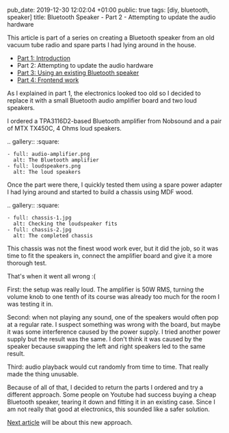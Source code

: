 pub_date: 2019-12-30 12:02:04 +01:00
public: true
tags: [diy, bluetooth, speaker]
title: Bluetooth Speaker - Part 2 - Attempting to update the audio hardware

This article is part of a series on creating a Bluetooth speaker from an old vacuum tube radio and spare parts I had lying around in the house.

- [Part 1: Introduction][part1]
- Part 2: Attempting to update the audio hardware
- [Part 3: Using an existing Bluetooth speaker][part3]
- [Part 4: Frontend work][part4]

[part1]: /2019/bluetooth-speaker-part-1-introduction
[part3]: /2020/bluetooth-speaker-part-3-using-an-existing-bluetooth-speaker
[part4]: /2020/bluetooth-speaker-part-4-frontend-work

As I explained in part 1, the electronics looked too old so I decided to replace it with a small Bluetooth audio amplifier board and two loud speakers.

I ordered a TPA3116D2-based Bluetooth amplifier from Nobsound and a pair of MTX TX450C, 4 Ohms loud speakers.

.. gallery::
    :square:

    - full: audio-amplifier.png
      alt: The Bluetooth amplifier
    - full: loudspeakers.png
      alt: The loud speakers

<!-- break -->

Once the part were there, I quickly tested them using a spare power adapter I had lying around and started to build a chassis using MDF wood.

.. gallery::
    :square:

    - full: chassis-1.jpg
      alt: Checking the loudspeaker fits
    - full: chassis-2.jpg
      alt: The completed chassis

This chassis was not the finest wood work ever, but it did the job, so it was time to fit the speakers in, connect the amplifier board and give it a more thorough test.

That's when it went all wrong :(

First: the setup was really loud. The amplifier is 50W RMS, turning the volume knob to one tenth of its course was already too much for the room I was testing it in.

Second: when not playing any sound, one of the speakers would often pop at a regular rate. I suspect something was wrong with the board, but maybe it was some interference caused by the power supply. I tried another power supply but the result was the same. I don't think it was caused by the speaker because swapping the left and right speakers led to the same result.

Third: audio playback would cut randomly from time to time. That really made the thing unusable.

Because of all of that, I decided to return the parts I ordered and try a different approach. Some people on Youtube had success buying a cheap Bluetooth speaker, tearing it down and fitting it in an existing case. Since I am not really that good at electronics, this sounded like a safer solution.

[Next article][part3] will be about this new approach.

